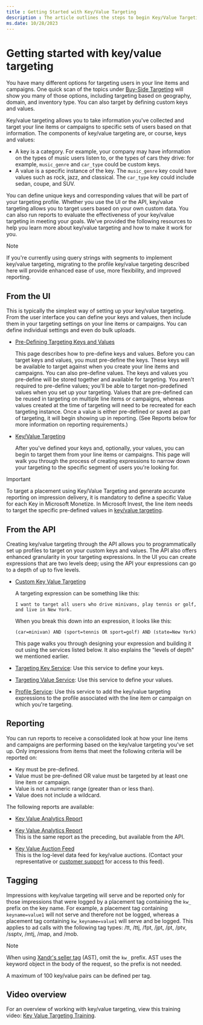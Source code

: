 ```yaml
---
title : Getting Started with Key/Value Targeting
description : The article outlines the steps to begin Key/Value Targeting.
ms.date: 10/28/2023
---
```


# Getting started with key/value targeting

You have many different options for targeting users in your line items and campaigns. One quick scan of the topics under [Buy-Side Targeting](buy-side-targeting.md)
will show you many of those options, including targeting based on geography, domain, and inventory type. You can also target by defining custom keys and values.

Key/value targeting allows you to take information you've collected and target your line items or campaigns to specific sets of users based on that information. The components of key/value targeting are, or course, keys and values:

- A key is a category. For example, your company may have information on the types of music users listen to, or the types of cars they drive: for example, `music_genre` and `car_type` could be custom keys.
- A value is a specific instance of the key. The `music_genre` key could have values such as rock, jazz, and classical. The `car_type` key could include sedan, coupe, and SUV.

You can define unique keys and corresponding values that will be part of your targeting profile. Whether you use the UI or the API, key/value targeting allows you to target users based on your own custom data. You can also run reports to evaluate the effectiveness of your key/value targeting in meeting your goals. We've provided the
following resources to help you learn more about key/value targeting and how to make it work for you.

> [!NOTE]
> If you're currently using query strings with segments to implement key/value targeting, migrating to the profile key/value targeting described here will provide enhanced ease of use, more flexibility, and improved reporting.

## From the UI

This is typically the simplest way of setting up your key/value targeting. From the user interface you can define your keys and values, then include them in your targeting settings on your line items or campaigns. You can define individual settings and even do bulk uploads.

- [Pre-Defining Targeting Keys and Values](pre-defining-targeting-keys-and-values.md)  

  This page describes how to pre-define keys and values. Before you can target keys and values, you must pre-define the keys. These keys will be available to target against when you create your line items and campaigns. You can also pre-define values. The keys and values you pre-define will be stored together and available for targeting. You
  aren't required to pre-define values; you'll be able to target non-predefined values when you set up your targeting. Values that are pre-defined can be reused in targeting on multiple line items or campaigns, whereas values created at the time of targeting will need to be recreated for each targeting instance. Once a value is either
  pre-defined or saved as part of targeting, it will begin showing up in reporting. (See Reports below for more information on reporting requirements.)

- [Key/Value Targeting](key-value-targeting.md)

  After you've defined your keys and, optionally, your values, you can begin to target them from your line items or campaigns. This page will walk you through the process of creating expressions to narrow down your targeting to the specific segment of users you're looking for.

> [!IMPORTANT]
> To target a placement using Key/Value Targeting and generate accurate reporting on impression delivery, it is mandatory to define a specific Value for each Key in
> Microsoft Monetize. In Microsoft Invest, the line item needs to target the specific pre-defined values in [key/value targeting](key-value-targeting.md).

## From the API

Creating key/value targeting through the API allows you to programmatically set up profiles to target on your custom keys and values. The API also offers enhanced granularity in your targeting expressions. In the UI you can create expressions that are two levels deep; using the API your expressions can
go to a depth of up to five levels.

- [Custom Key Value Targeting](../digital-platform-api/custom-key-value-targeting.md)
  
  A targeting expression can be something like this:

  ```
  I want to target all users who drive minivans, play tennis or golf, and live in New York. 
  ```

  When you break this down into an expression, it looks like this:

  ```
  (car=minivan) AND (sport=tennis OR sport=golf) AND (state=New York) 
  ```

  This page walks you through designing your expression and building it out using the services listed below. It also explains the "levels of depth" we mentioned earlier.

- [Targeting Key Service](../digital-platform-api/targeting-key-service.md): Use this service to define your keys.

- [Targeting Value Service](../digital-platform-api/targeting-value-service.md): Use this service to define your values.

- [Profile Service](../digital-platform-api/profile-service.md): Use this service to add the key/value targeting expressions to the profile associated with the line item or
  campaign on which you're targeting.

## Reporting

You can run reports to receive a consolidated look at how your line items and campaigns are performing based on the key/value targeting you've set up. Only impressions from items that meet the following criteria will be reported on:

- Key must be pre-defined.
- Value must be pre-defined OR value must be targeted by at least one line item or campaign.
- Value is not a numeric range (greater than or less than).
- Value does not include a wildcard.

The following reports are available:

- [Key Value Analytics Report](key-value-analytics-report.md)
- [Key Value Analytics Report](../digital-platform-api/key-value-analytics-report.md)  
  This is the same report as the preceding, but available from the API.

- [Key Value Auction Feed](../log-level-data/key-value-auction-feed.md)  
  This is the log-level data feed for key/value auctions. (Contact your representative or [customer support](https://help.xandr.com) for access to this feed).

## Tagging

Impressions with key/value targeting will serve and be reported only for those impressions that were logged by a placement tag containing the `kw_` prefix on the key name. For example, a placement tag containing `keyname=value1` will not serve and therefore not be logged, whereas a placement tag containing `kw_keyname=value1` will serve and be logged.
This applies to ad calls with the following tag types: /tt, /ttj, /fpt, /jpt, /pt, /ptv, /ssptv, /mtj, /map, and /mob.

> [!NOTE]
> When using [Xandr's seller tag](../seller-tag/seller-tag.md) (AST), omit the `kw_` prefix. AST uses the keyword object in the body of the request, so the prefix is not needed.

A maximum of 100 key/value pairs can be defined per tag.

## Video overview

For an overview of working with key/value targeting, view this training video: [Key Value Targeting Training](https://player.vimeo.com/video/212810941).
